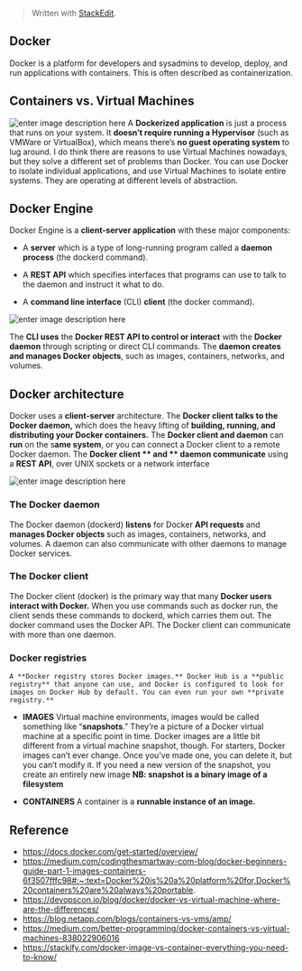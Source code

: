 > Written with [StackEdit](https://stackedit.io/).
## Docker 
Docker is a platform for developers and sysadmins to develop, deploy, and run applications with containers. This is often described as containerization. 

## Containers vs. Virtual Machines
![enter image description here](https://www.itgratis.com/wp-content/uploads/2018/03/docker.jpg)
A **Dockerized application** is just a process that runs on your system. It **doesn’t require running a Hypervisor** (such as VMWare or VirtualBox), which means there’s **no guest operating system** to lug around. I do think there are reasons to use Virtual Machines nowadays, but they solve a different set of problems than Docker. You can use Docker to isolate individual applications, and use Virtual Machines to isolate entire systems. They are operating at different levels of abstraction.

## Docker Engine
Docker Engine is a **client-server application** with these major components:

- A **server** which is a type of long-running program called a **daemon process** (the dockerd command).

- A **REST API** which specifies interfaces that programs can use to talk to the daemon and instruct it what to do.

- A **command line interface** (CLI) **client** (the docker command).

![enter image description here](https://docs.docker.com/engine/images/engine-components-flow.png)

The **CLI uses** the **Docker REST API to control or interact** with the **Docker daemon** through scripting or direct CLI commands. The **daemon creates and manages Docker objects**, such as images, containers, networks, and volumes.

## Docker architecture
Docker uses a **client-server** architecture. The **Docker client talks to the Docker daemon,** which does the heavy lifting of **building, running, and distributing your Docker containers.** The **Docker client and daemon** can **run** on the s**ame system**, or you can connect a Docker client to a remote Docker daemon. The **Docker client ** and ** daemon communicate** using a **REST API**, over UNIX sockets or a network interface

![enter image description here](https://docs.docker.com/engine/images/architecture.svg)
  ### The Docker daemon
The Docker daemon (dockerd) **listens** for Docker **API requests** and **manages Docker objects** such as images, containers, networks, and volumes. A daemon can also communicate with other daemons to manage Docker services.
### The Docker client
The Docker client (docker) is the primary way that many **Docker users interact with Docker.** When you use commands such as docker run, the client sends these commands to dockerd, which carries them out. The docker command uses the Docker API. The Docker client can communicate with more than one daemon.
### Docker registries
	A **Docker registry stores Docker images.** Docker Hub is a **public registry** that anyone can use, and Docker is configured to look for images on Docker Hub by default. You can even run your own **private registry.**
- **IMAGES**
	Virtual machine environments, images would be called something like “**snapshots**.” They’re a picture of a Docker virtual machine at a specific point in time. Docker images are a little bit different from a virtual machine snapshot, though. For starters, Docker images can’t ever change. Once you’ve made one, you can delete it, but you can’t modify it. If you need a new version of the snapshot, you create an entirely new image
**NB: snapshot is a binary image of a filesystem**

- **CONTAINERS**
A container is a **runnable instance of an image.**
## Reference 
- https://docs.docker.com/get-started/overview/
- https://medium.com/codingthesmartway-com-blog/docker-beginners-guide-part-1-images-containers-6f3507fffc98#:~:text=Docker%20is%20a%20platform%20for,Docker%20containers%20are%20always%20portable.
- https://devopscon.io/blog/docker/docker-vs-virtual-machine-where-are-the-differences/
- https://blog.netapp.com/blogs/containers-vs-vms/amp/
- https://medium.com/better-programming/docker-containers-vs-virtual-machines-838022906016
- https://stackify.com/docker-image-vs-container-everything-you-need-to-know/
<!--stackedit_data:
eyJoaXN0b3J5IjpbLTYzMjE4MDM4NSwtODg0MjMxMTAwLDE3Nj
UzMDIxMzYsNTUxOTM5ODQxLDgzMjczOTk3MywtODExMDEzOTMx
LDg0MjY4OTg3MiwxMDU2ODE5MDA5LC0xMjM5NDg4MjIwLDYxOT
Q1OTQxNCwtOTQ3MDI5MjcwLC0xMzA1Mjc2NjMyLDI2OTc1NDY5
LC0yMDk5NzM5NDc0LC01MDMzNDMxNzIsMjA3NzU4MTcxOCw3Mz
A5OTgxMTZdfQ==
-->